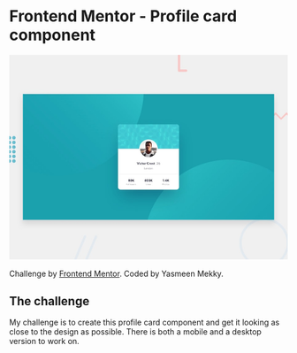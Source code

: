 # Frontend Mentor - Profile card component

![Design preview for the Profile card component coding challenge](./design/desktop-preview.jpg)

Challenge by [Frontend Mentor](https://www.frontendmentor.io). Coded by Yasmeen Mekky.

## The challenge

My challenge is to create this profile card component and get it looking as close to the design as possible. There is both a mobile and a desktop version to work on.